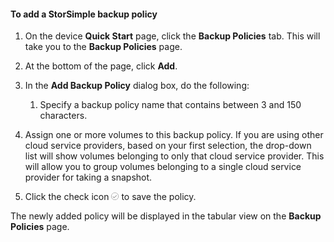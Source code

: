 
<!--author=alkohli last changed: 9/11/15-->

#### To add a StorSimple backup policy
1. On the device **Quick Start** page, click the **Backup Policies** tab. This will take you to the **Backup Policies** page.

2. At the bottom of the page, click **Add**.

3. In the **Add Backup Policy** dialog box, do the following:

   1. Specify a backup policy name that contains between 3 and 150 characters.
2. Assign one or more volumes to this backup policy. If you are using other cloud service providers, based on your first selection, the drop-down list will show volumes belonging to only that cloud service provider. This will allow you to group volumes belonging to a single cloud service provider for taking a snapshot.
3. Click the check icon ![check icon](./media/storsimple-add-backup-policy/HCS_CheckIcon-include.png) to save the policy.


The newly added policy will be displayed in the tabular view on the **Backup Policies** page.

